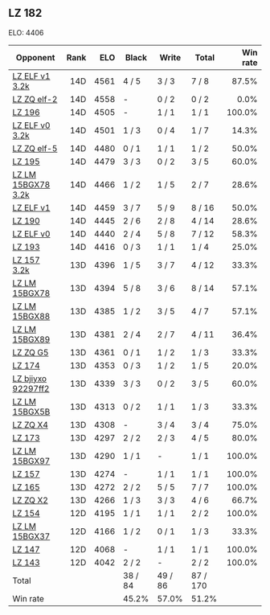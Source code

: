 ## LZ 182 ##

ELO: 4406

Opponent | Rank | ELO | Black | Write | Total | Win rate
---------|-----:|----:|-------|-------|-------|-------:
[LZ ELF v1 3.2k](LZ%20ELF%20v1%203.2k.md) | 14D | 4561 | 4 / 5 | 3 / 3 | 7 / 8 | 87.5%
[LZ ZQ elf-2](LZ%20ZQ%20elf-2.md) | 14D | 4558 | - | 0 / 2 | 0 / 2 | 0.0%
[LZ 196](LZ%20196.md) | 14D | 4505 | - | 1 / 1 | 1 / 1 | 100.0%
[LZ ELF v0 3.2k](LZ%20ELF%20v0%203.2k.md) | 14D | 4501 | 1 / 3 | 0 / 4 | 1 / 7 | 14.3%
[LZ ZQ elf-5](LZ%20ZQ%20elf-5.md) | 14D | 4480 | 0 / 1 | 1 / 1 | 1 / 2 | 50.0%
[LZ 195](LZ%20195.md) | 14D | 4479 | 3 / 3 | 0 / 2 | 3 / 5 | 60.0%
[LZ LM 15BGX78 3.2k](LZ%20LM%2015BGX78%203.2k.md) | 14D | 4466 | 1 / 2 | 1 / 5 | 2 / 7 | 28.6%
[LZ ELF v1](LZ%20ELF%20v1.md) | 14D | 4459 | 3 / 7 | 5 / 9 | 8 / 16 | 50.0%
[LZ 190](LZ%20190.md) | 14D | 4445 | 2 / 6 | 2 / 8 | 4 / 14 | 28.6%
[LZ ELF v0](LZ%20ELF%20v0.md) | 14D | 4440 | 2 / 4 | 5 / 8 | 7 / 12 | 58.3%
[LZ 193](LZ%20193.md) | 14D | 4416 | 0 / 3 | 1 / 1 | 1 / 4 | 25.0%
[LZ 157 3.2k](LZ%20157%203.2k.md) | 13D | 4396 | 1 / 5 | 3 / 7 | 4 / 12 | 33.3%
[LZ LM 15BGX78](LZ%20LM%2015BGX78.md) | 13D | 4394 | 5 / 8 | 3 / 6 | 8 / 14 | 57.1%
[LZ LM 15BGX88](LZ%20LM%2015BGX88.md) | 13D | 4385 | 1 / 2 | 3 / 5 | 4 / 7 | 57.1%
[LZ LM 15BGX89](LZ%20LM%2015BGX89.md) | 13D | 4381 | 2 / 4 | 2 / 7 | 4 / 11 | 36.4%
[LZ ZQ G5](LZ%20ZQ%20G5.md) | 13D | 4361 | 0 / 1 | 1 / 2 | 1 / 3 | 33.3%
[LZ 174](LZ%20174.md) | 13D | 4353 | 0 / 3 | 1 / 2 | 1 / 5 | 20.0%
[LZ bjiyxo 92297ff2](LZ%20bjiyxo%2092297ff2.md) | 13D | 4339 | 3 / 3 | 0 / 2 | 3 / 5 | 60.0%
[LZ LM 15BGX5B](LZ%20LM%2015BGX5B.md) | 13D | 4313 | 0 / 2 | 1 / 1 | 1 / 3 | 33.3%
[LZ ZQ X4](LZ%20ZQ%20X4.md) | 13D | 4308 | - | 3 / 4 | 3 / 4 | 75.0%
[LZ 173](LZ%20173.md) | 13D | 4297 | 2 / 2 | 2 / 3 | 4 / 5 | 80.0%
[LZ LM 15BGX97](LZ%20LM%2015BGX97.md) | 13D | 4290 | 1 / 1 | - | 1 / 1 | 100.0%
[LZ 157](LZ%20157.md) | 13D | 4274 | - | 1 / 1 | 1 / 1 | 100.0%
[LZ 165](LZ%20165.md) | 13D | 4272 | 2 / 2 | 5 / 5 | 7 / 7 | 100.0%
[LZ ZQ X2](LZ%20ZQ%20X2.md) | 13D | 4266 | 1 / 3 | 3 / 3 | 4 / 6 | 66.7%
[LZ 154](LZ%20154.md) | 12D | 4195 | 1 / 1 | 1 / 1 | 2 / 2 | 100.0%
[LZ LM 15BGX37](LZ%20LM%2015BGX37.md) | 12D | 4166 | 1 / 2 | 0 / 1 | 1 / 3 | 33.3%
[LZ 147](LZ%20147.md) | 12D | 4068 | - | 1 / 1 | 1 / 1 | 100.0%
[LZ 143](LZ%20143.md) | 12D | 4042 | 2 / 2 | - | 2 / 2 | 100.0%
Total | | | 38 / 84 | 49 / 86 | 87 / 170 | 
Win rate| | | 45.2% | 57.0% | 51.2% | 

